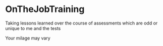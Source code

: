 # OnTheJobTraining
Taking lessons learned over the course of assessments which are odd or unique to me and the tests

Your milage may vary
